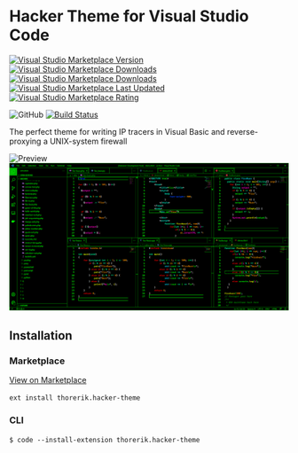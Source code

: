# Hacker Theme for Visual Studio Code
[
    ![Visual Studio Marketplace Version](https://img.shields.io/visual-studio-marketplace/v/thorerik.hacker-theme)
    ![Visual Studio Marketplace Downloads](https://img.shields.io/visual-studio-marketplace/d/thorerik.hacker-theme)
    ![Visual Studio Marketplace Downloads](https://img.shields.io/visual-studio-marketplace/i/thorerik.hacker-theme)
    ![Visual Studio Marketplace Last Updated](https://img.shields.io/visual-studio-marketplace/last-updated/thorerik.hacker-theme)
    ![Visual Studio Marketplace Rating](https://img.shields.io/visual-studio-marketplace/r/thorerik.hacker-theme)
](https://marketplace.visualstudio.com/items?itemName=thorerik.hacker-theme)

![GitHub](https://img.shields.io/github/license/thorerik/vscode-hacker-theme)
[![Build Status](https://dev.azure.com/tuxyq/vscode-hacker-theme/_apis/build/status/thorerik.vscode-hacker-theme?branchName=master)](https://dev.azure.com/tuxyq/vscode-hacker-theme/_build/latest?definitionId=1&branchName=master)

The perfect theme for writing IP tracers in Visual Basic and reverse-proxying a UNIX-system firewall

![Preview](https://github.com/thorerik/vscode-hacker-theme/raw/HEAD/media/Code_2020-08-12_01-55-19.png)
![Preview](https://github.com/thorerik/vscode-hacker-theme/raw/HEAD/media/Code_Ss8f2W2inl.png)

## Installation

### Marketplace
[View on Marketplace](https://marketplace.visualstudio.com/items?itemName=thorerik.hacker-theme)

`ext install thorerik.hacker-theme`

### CLI
`$ code --install-extension thorerik.hacker-theme`

